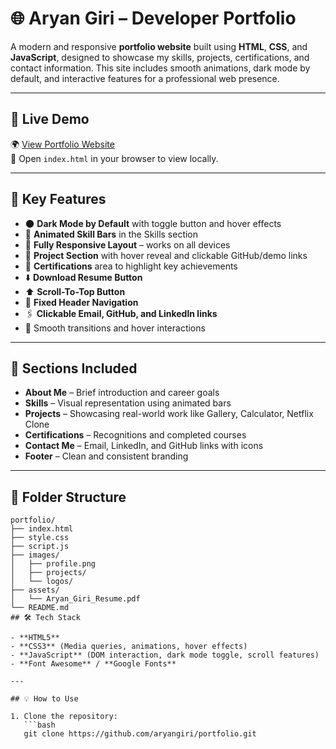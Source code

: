 # 🌐 Aryan Giri – Developer Portfolio

A modern and responsive **portfolio website** built using **HTML**, **CSS**, and **JavaScript**, designed to showcase my skills, projects, certifications, and contact information. This site includes smooth animations, dark mode by default, and interactive features for a professional web presence.

---

## 🚀 Live Demo

🌍 [View Portfolio Website](https://aryangiri.github.io/portfolio/)  
📂 Open `index.html` in your browser to view locally.

---

## 🎯 Key Features

- 🌑 **Dark Mode by Default** with toggle button and hover effects  
- 🧩 **Animated Skill Bars** in the Skills section  
- 📱 **Fully Responsive Layout** – works on all devices  
- 📁 **Project Section** with hover reveal and clickable GitHub/demo links  
- 📜 **Certifications** area to highlight key achievements  
- ⬇️ **Download Resume Button**  
- ⬆️ **Scroll-To-Top Button**  
- 📌 **Fixed Header Navigation**  
- 🖇️ **Clickable Email, GitHub, and LinkedIn links**  
- 🎨 Smooth transitions and hover interactions  

---

## 🧠 Sections Included

- **About Me** – Brief introduction and career goals  
- **Skills** – Visual representation using animated bars  
- **Projects** – Showcasing real-world work like Gallery, Calculator, Netflix Clone  
- **Certifications** – Recognitions and completed courses  
- **Contact Me** – Email, LinkedIn, and GitHub links with icons  
- **Footer** – Clean and consistent branding  

---

## 📁 Folder Structure

```plaintext
portfolio/
├── index.html
├── style.css
├── script.js
├── images/
│   ├── profile.png
│   ├── projects/
│   └── logos/
├── assets/
│   └── Aryan_Giri_Resume.pdf
└── README.md
## 🛠️ Tech Stack

- **HTML5**
- **CSS3** (Media queries, animations, hover effects)
- **JavaScript** (DOM interaction, dark mode toggle, scroll features)
- **Font Awesome** / **Google Fonts**

---

## 💡 How to Use

1. Clone the repository:
   ```bash
   git clone https://github.com/aryangiri/portfolio.git
